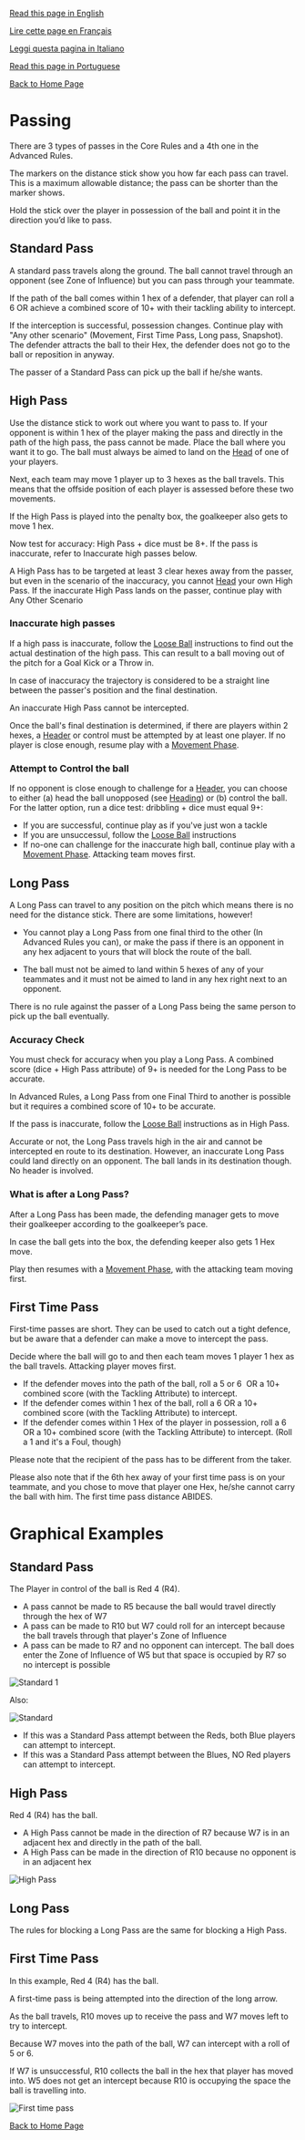 [Read this page in English](https://counterattackgame.github.io/wiki/passing)

[Lire cette page en Français](https://counterattackgame.github.io/wiki/fr/passing)

[Leggi questa pagina in Italiano](https://counterattackgame.github.io/wiki/it/passing)

[Read this page in Portuguese](https://counterattackgame.github.io/wiki/pt/passing)

[Back to Home Page](https://counterattackgame.github.io/wiki/index)
# Passing

There are 3 types of passes in the Core Rules and a 4th one in the Advanced Rules. 

The markers on the distance stick show you how far each pass can travel. This is a maximum allowable distance; the pass can be shorter than the marker shows. 

Hold the stick over the player in possession of the ball and point it in the direction you’d like to pass.

## Standard Pass

A standard pass travels along the ground. The ball cannot travel through an opponent (see Zone of Influence) but you can pass through your teammate.

If the path of the ball comes within 1 hex of a defender, that player can roll a 6 OR achieve a combined score of 10+ with their tackling ability to intercept.

If the interception is successful, possession changes. Continue play with "Any other scenario" (Movement, First Time Pass, Long pass, Snapshot). The defender attracts the ball to their Hex, the defender does not go to the ball or reposition in anyway.

The passer of a Standard Pass can pick up the ball if he/she wants.

## High Pass

Use the distance stick to work out where you want to pass to. If your opponent is within 1 hex of the player making the pass and directly in the path of the high pass, the pass cannot be made. Place the ball where you want it to go. The ball must always be aimed to land on the [Head](https://counterattackgame.github.io/wiki/heading) of one of your players.

Next, each team may move 1 player up to 3 hexes as the ball travels. This means that the offside position of each player is assessed before these two movements.

If the High Pass is played into the penalty box, the goalkeeper also gets to move 1 hex.

Now test for accuracy: High Pass + dice must be 8+. If the pass is inaccurate, refer to Inaccurate high passes below.

A High Pass has to be targeted at least 3 clear hexes away from the passer, but even in the scenario of the inaccuracy, you cannot [Head](https://counterattackgame.github.io/wiki/heading) your own High Pass. If the inaccurate High Pass lands on the passer, continue play with Any Other Scenario

### Inaccurate high passes

If a high pass is inaccurate, follow the [Loose Ball](https://counterattackgame.github.io/wiki/loose_ball) instructions to find out the actual destination of the high pass. This can result to a ball moving out of the pitch for a Goal Kick or a Throw in. 

In case of inaccuracy the trajectory is considered to be a straight line between the passer's position and the final destination.

An inaccurate High Pass cannot be intercepted.

Once the ball's final destination is determined, if there are players within 2 hexes, a [Header](https://counterattackgame.github.io/wiki/heading) or control must be attempted by at least one player. If no player is close enough, resume play with a [Movement Phase](https://counterattackgame.github.io/wiki/movement_phase).

### Attempt to Control the ball

If no opponent is close enough to challenge for a [Header](https://counterattackgame.github.io/wiki/heading), you can choose to either (a) head the ball unopposed (see [Heading](https://counterattackgame.github.io/wiki/heading)) or (b) control the ball. For the latter option, run a dice test: dribbling + dice must equal 9+:

- If you are successful, continue play as if you've just won a tackle
- If you are unsuccessul, follow the [Loose Ball](https://counterattackgame.github.io/wiki/loose_ball) instructions
- If no-one can challenge for the inaccurate high ball, continue play with a [Movement Phase](https://counterattackgame.github.io/wiki/movement_phase). Attacking team moves first.

## Long Pass

A Long Pass can travel to any position on the pitch which means there is no need for the distance stick. There are some limitations, however!

- You cannot play a Long Pass from one final third to the other (In Advanced Rules you can), or make the pass if there is an opponent in any hex adjacent to yours that will block the route of the ball.

- The ball must not be aimed to land within 5 hexes of any of your teammates and it must not be aimed to land in any hex right next to an opponent.

There is no rule against the passer of a Long Pass being the same person to pick up the ball eventually.

### Accuracy Check

You must check for accuracy when you play a Long Pass. A combined score (dice + High Pass attribute) of 9+ is needed for the Long Pass to be accurate.

In Advanced Rules, a Long Pass from one Final Third to another is possible but it requires a combined score of 10+ to be accurate.

If the pass is inaccurate, follow the [Loose Ball](https://counterattackgame.github.io/wiki/loose_ball) instructions as in High Pass.

Accurate or not, the Long Pass travels high in the air and cannot be intercepted en route to its destination. However, an inaccurate Long Pass could land directly on an opponent. The ball lands in its destination though. No header is involved.

### What is after a Long Pass?

After a Long Pass has been made, the defending manager gets to move their goalkeeper according to the goalkeeper’s pace.

In case the ball gets into the box, the defending keeper also gets 1 Hex move.

Play then resumes with a [Movement Phase](https://counterattackgame.github.io/wiki/movement_phase), with the attacking team moving first.

## First Time Pass

First-time passes are short. They can be used to catch out a tight defence, but be aware that a defender can make a move to intercept the pass.

Decide where the ball will go to and then each team moves 1 player 1 hex as the ball travels. Attacking player moves first.

- If the defender moves into the path of the ball, roll a 5 or 6  OR a 10+ combined score (with the Tackling Attribute) to intercept.
- If the defender comes within 1 hex of the ball, roll a 6 OR a 10+ combined score (with the Tackling Attribute) to intercept.
- If the defender comes within 1 Hex of the player in possession, roll a 6 OR a 10+ combined score (with the Tackling Attribute) to intercept. (Roll a 1 and it's a Foul, though)

Please note that the recipient of the pass has to be different from the taker.

Please also note that if the 6th hex away of your first time pass is on your teammate, and you chose to move that player one Hex, he/she cannot carry the ball with him. The first time pass distance ABIDES.

# Graphical Examples

## Standard Pass

The Player in control of the ball is Red 4 (R4).

- A pass cannot be made to R5 because the ball would travel directly through the hex of W7
- A pass can be made to R10 but W7 could roll for an intercept because the ball travels through that player's Zone of Influence
- A pass can be made to R7 and no opponent can intercept. The ball does enter the Zone of Influence of W5 but that space is occupied by R7 so no intercept is possible

![Standard 1](docs/pass_1.png)

Also:

![Standard](docs/pass_2.png)

- If this was a Standard Pass attempt between the Reds, both Blue players can attempt to intercept.
- If this was a Standard Pass attempt between the Blues, NO Red players can attempt to intercept.


## High Pass

Red 4 (R4) has the ball.

- A High Pass cannot be made in the direction of R7 because W7 is in an adjacent hex and directly in the path of the ball.
- A High Pass can be made in the direction of R10 because no opponent is in an adjacent hex

![High Pass](docs/pass_3.png)

## Long Pass

The rules for blocking a Long Pass are the same for blocking a High Pass.

## First Time Pass

In this example, Red 4 (R4) has the ball.

A first-time pass is being attempted into the direction of the long arrow.

As the ball travels, R10 moves up to receive the pass and W7 moves left to try to intercept.

Because W7 moves into the path of the ball, W7 can intercept with a roll of 5 or 6.

If W7 is unsuccessful, R10 collects the ball in the hex that player has moved into. W5 does not get an intercept because R10 is occupying the space the ball is travelling into.

![First time pass](docs/pass_4.png)

[Back to Home Page](https://counterattackgame.github.io/wiki/index)